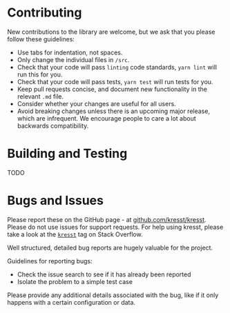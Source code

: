 # Contributing

New contributions to the library are welcome, but we ask that you please follow these guidelines:

- Use tabs for indentation, not spaces.
- Only change the individual files in `/src`.
- Check that your code will pass `linting` code standards, `yarn lint` will run this for you.
- Check that your code will pass tests, `yarn test` will run tests for you.
- Keep pull requests concise, and document new functionality in the relevant `.md` file.
- Consider whether your changes are useful for all users.
- Avoid breaking changes unless there is an upcoming major release, which are infrequent. We encourage people to care a lot about backwards compatibility.

# Building and Testing

TODO

# Bugs and Issues

Please report these on the GitHub page - at <a href="https://github.com/kresst/kresst" target="_blank">github.com/kresst/kresst</a>. Please do not use issues for support requests. For help using kresst, please take a look at the [`kresst`](http://stackoverflow.com/questions/tagged/kresst) tag on Stack Overflow.

Well structured, detailed bug reports are hugely valuable for the project.

Guidelines for reporting bugs:

 - Check the issue search to see if it has already been reported
 - Isolate the problem to a simple test case

Please provide any additional details associated with the bug, like if it only happens with a certain configuration or data.

